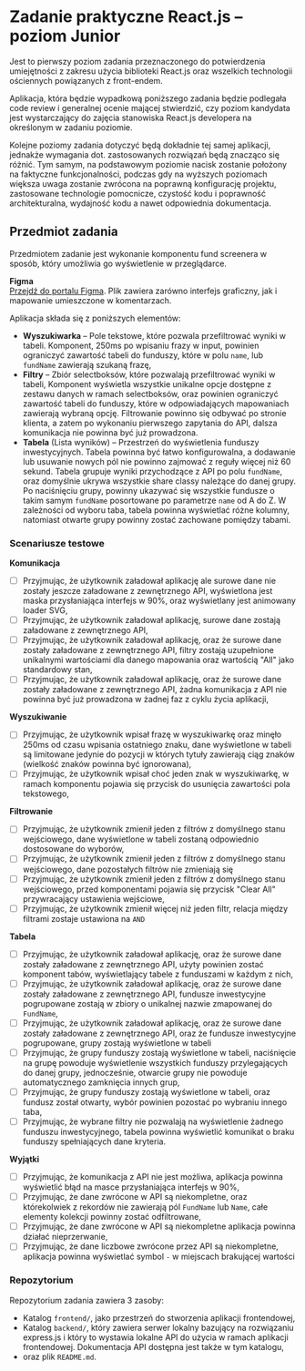 # Zadanie praktyczne React.js – poziom Junior

Jest to pierwszy poziom zadania przeznaczonego do potwierdzenia umiejętności z zakresu użycia biblioteki React.js oraz wszelkich technologii ościennych powiązanych z front-endem. 

Aplikacja, która będzie wypadkową poniższego zadania będzie podlegała code review i generalnej ocenie mającej stwierdzić, czy poziom kandydata jest wystarczający do zajęcia stanowiska React.js developera na określonym w zadaniu poziomie.

Kolejne poziomy zadania dotyczyć będą dokładnie tej samej aplikacji, jednakże wymagania dot. zastosowanych rozwiązań będą znacząco się różnić. Tym samym, na podstawowym poziomie nacisk zostanie położony na faktyczne funkcjonalności, podczas gdy na wyższych poziomach większa uwaga zostanie zwrócona na poprawną konfigurację projektu, zastosowane technologie pomocnicze, czystość kodu i poprawność architekturalna, wydajność kodu a nawet odpowiednia dokumentacja.

## Przedmiot zadania

Przedmiotem zadanie jest wykonanie komponentu fund screenera w sposób, który umożliwia go wyświetlenie w przeglądarce. 

**Figma**\
[Przejdź do portalu Figma](https://www.figma.com/file/Azr8l4GDxIKhz2kxk1mFnn/Zadanie-praktyczne-React.js-%E2%80%93-poziom-Junior?node-id=3%3A6089). Plik zawiera zarówno interfejs graficzny, jak i mapowanie umieszczone w komentarzach.

Aplikacja składa się z poniższych elementów:
* **Wyszukiwarka** – Pole tekstowe, które pozwala przefiltrować wyniki w tabeli. Komponent, 250ms po wpisaniu frazy w input, powinien ograniczyć zawartość tabeli do funduszy, które w polu `name`, lub `fundName` zawierają szukaną frazę,
* **Filtry** – Zbiór selectboksów, które pozwalają przefiltrować wyniki w tabeli, Komponent wyświetla wszystkie unikalne opcje dostępne z zestawu danych w ramach selectboksów, oraz powinien ograniczyć zawartość tabeli do funduszy, które w odpowiadających mapowaniach zawierają wybraną opcję. Filtrowanie powinno się odbywać po stronie klienta, a zatem po wykonaniu pierwszego zapytania do API, dalsza komunikacja nie powinna być już prowadzona.
* **Tabela** (Lista wyników) – Przestrzeń do wyświetlenia funduszy inwestycyjnych. Tabela powinna być łatwo konfigurowalna, a dodawanie lub usuwanie nowych pól nie powinno zajmować z reguły więcej niż 60 sekund.
  Tabela grupuje wyniki przychodzące z API po polu `fundName`, oraz domyślnie ukrywa wszystkie share classy należące do danej grupy. Po naciśnięciu grupy, powinny ukazywać się wszystkie fundusze o takim samym `fundName` posortowane po parametrze `name` od A do Z.
  W zależności od wyboru taba, tabela powinna wyświetlać różne kolumny, natomiast otwarte grupy powinny zostać zachowane pomiędzy tabami.

### Scenariusze testowe

**Komunikacja**
- [ ] Przyjmując, że użytkownik załadował aplikację ale surowe dane nie zostały jeszcze załadowane z zewnętrznego API, wyświetlona jest maska przysłaniająca interfejs w 90%, oraz wyświetlany jest animowany loader SVG,
- [ ] Przyjmując, że użytkownik załadował aplikację, surowe dane zostają załadowane z zewnętrznego API,
- [ ] Przyjmując, że użytkownik załadował aplikację, oraz że surowe dane zostały załadowane z zewnętrznego API, filtry zostają uzupełnione unikalnymi wartościami dla danego mapowania oraz wartością "All" jako standardowy stan,
- [ ] Przyjmując, że użytkownik załadował aplikację, oraz że surowe dane zostały załadowane z zewnętrznego API, żadna komunikacja z API nie powinna być już prowadzona w żadnej faz z cyklu życia aplikacji,

**Wyszukiwanie**
- [ ] Przyjmując, że użytkownik wpisał frazę w wyszukiwarkę oraz minęło 250ms od czasu wpisania ostatniego znaku, dane wyświetlone w tabeli są limitowane jedynie do pozycji w których tytuły zawierają ciąg znaków (wielkość znaków powinna być ignorowana),
- [ ] Przyjmując, że użytkownik wpisał choć jeden znak w wyszukiwarkę, w ramach komponentu pojawia się przycisk do usunięcia zawartości pola tekstowego,

**Filtrowanie**
- [ ] Przyjmując, że użytkownik zmienił jeden z filtrów z domyślnego stanu wejściowego, dane wyświetlone w tabeli zostaną odpowiednio dostosowane do wyborów,
- [ ] Przyjmując, że użytkownik zmienił jeden z filtrów z domyślnego stanu wejściowego, dane pozostałych filtrów nie zmieniają się
- [ ] Przyjmując, że użytkownik zmienił jeden z filtrów z domyślnego stanu wejściowego, przed komponentami pojawia się przycisk "Clear All" przywracający ustawienia wejściowe,
- [ ] Przyjmując, że użytkownik zmienił więcej niż jeden filtr, relacja między filtrami zostaje ustawiona na `AND`

**Tabela**
- [ ] Przyjmując, że użytkownik załadował aplikację, oraz że surowe dane zostały załadowane z zewnętrznego API, użyty powinien zostać komponent tabów, wyświetlający tabele z funduszami w każdym z nich,
- [ ] Przyjmując, że użytkownik załadował aplikację, oraz że surowe dane zostały załadowane z zewnętrznego API, fundusze inwestycyjne pogrupowane zostają w zbiory o unikalnej nazwie zmapowanej do `FundName`,
- [ ] Przyjmując, że użytkownik załadował aplikację, oraz że surowe dane zostały załadowane z zewnętrznego API, oraz że fundusze inwestycyjne pogrupowane, grupy zostają wyświetlone w tabeli 
- [ ] Przyjmując, że grupy funduszy zostają wyświetlone w tabeli, naciśnięcie na grupę powoduje wyświetlenie wszystkich funduszy przylegających do danej grupy, jednocześnie, otwarcie grupy nie powoduje automatycznego zamknięcia innych grup,
- [ ] Przyjmując, że grupy funduszy zostają wyświetlone w tabeli, oraz fundusz został otwarty, wybór powinien pozostać po wybraniu innego taba,
- [ ] Przyjmując, że wybrane filtry nie pozwalają na wyświetlenie żadnego funduszu inwestycyjnego, tabela powinna wyświetlić komunikat o braku funduszy spełniających dane kryteria.

**Wyjątki**
- [ ] Przyjmując, że komunikacja z API nie jest możliwa, aplikacja powinna wyświetlić błąd na masce przysłaniająca interfejs w 90%,
- [ ] Przyjmując, że dane zwrócone w API są niekompletne, oraz którekolwiek z rekordów nie zawierają pól `FundName` lub `Name`, całe elementy kolekcji powinny zostać odfiltrowane,
- [ ] Przyjmując, że dane zwrócone w API są niekompletne aplikacja powinna działać nieprzerwanie,
- [ ] Przyjmując, że dane liczbowe zwrócone przez API są niekompletne, aplikacja powinna wyświetlać symbol `-` w miejscach brakującej wartości

### Repozytorium

Repozytorium zadania zawiera 3 zasoby:
- Katalog `frontend/`, jako przestrzeń do stworzenia aplikacji frontendowej,
- Katalog `backend/`, który zawiera serwer lokalny bazujący na rozwiązaniu express.js i który to wystawia lokalne API do użycia w ramach aplikacji frontendowej. Dokumentacja API dostępna jest także w tym katalogu,
- oraz plik `README.md`.
